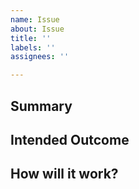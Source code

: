 ```yaml
---
name: Issue
about: Issue
title: ''
labels: ''
assignees: ''

---
```


## Summary
## Intended Outcome
## How will it work?
